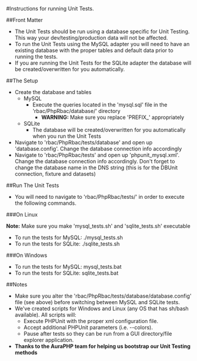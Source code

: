 #Instructions for running Unit Tests.

##Front Matter

* The Unit Tests should be run using a database specific for Unit Testing. This way your dev/testing/production data will not be affected.
* To run the Unit Tests using the MySQL adapter you will need to have an existing database with the proper tables and default data prior to running the tests.
* If you are running the Unit Tests for the SQLite adapter the database will be created/overwritten for you automatically.

##The Setup

* Create the database and tables
    * MySQL
        * Execute the queries located in the 'mysql.sql' file in the 'rbac/PhpRbac/database/' directory
            * **WARNING:** Make sure you replace 'PREFIX_' appropriately
    * SQLite
        * The database will be created/overwritten for you automatically when you run the Unit Tests
* Navigate to 'rbac/PhpRbac/tests/database' and open up 'database.config'. Change the database connection info accordingly
* Navigate to 'rbac/PhpRbac/tests' and open up 'phpunit_mysql.xml'. Change the database connection info accordingly. Don't forget to change the database name in the DNS string (this is for the DBUnit connection, fixture and datasets)

##Run The Unit Tests

* You will need to navigate to 'rbac/PhpRbac/tests/' in order to execute the following commands.

###On Linux

**Note:** Make sure you make 'mysql_tests.sh' and 'sqlite_tests.sh' executable

* To run the tests for MySQL: ./mysql_tests.sh
* To run the tests for SQLite: ./sqlite_tests.sh

###On Windows

* To run the tests for MySQL: mysql_tests.bat
* To run the tests for SQLite: sqlite_tests.bat

##Notes

* Make sure you alter the 'rbac/PhpRbac/tests/database/database.config' file (see above) before switching between MySQL and SQLite tests.
* We've created scripts for Windows and Linux (any OS that has sh/bash available). All scripts will:
    * Execute PHPUnit with the proper xml configuration file.
    * Accept additional PHPUnit parameters (i.e. --colors).
    * Pause after tests so they can be run from a GUI directory/file explorer application.
* **Thanks to the AuraPHP team for helping us bootstrap our Unit Testing methods**